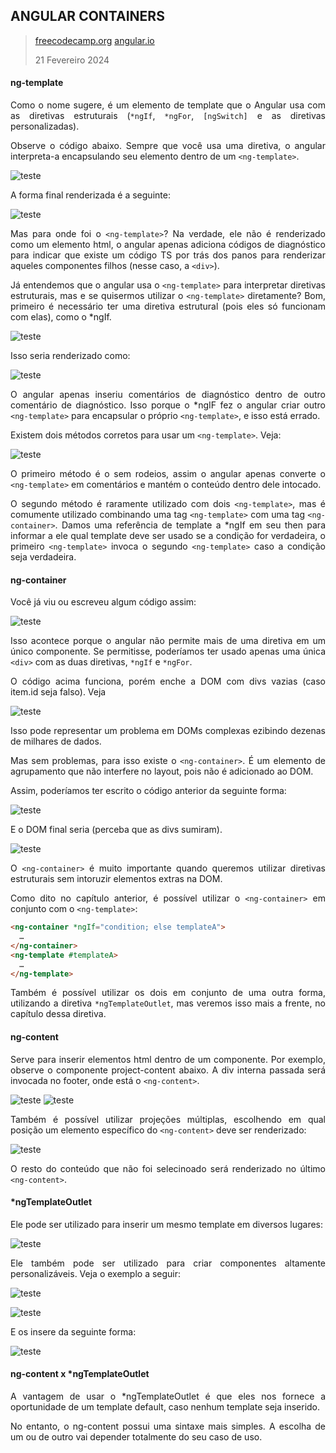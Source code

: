 <div align='justify'>

## ANGULAR CONTAINERS

>[freecodecamp.org](https://www.freecodecamp.org/portuguese/news/tudo-o-que-voce-precisa-saber-sobre-ng-template-ng-content-ng-container-e-ngtemplateoutlet-em-angular/)
>[angular.io](https://angular.io/api/core/ng-container)
>
>21 Fevereiro 2024

#### ng-template

Como o nome sugere, é um elemento de template que o Angular usa com as diretivas estruturais (`*ngIf`, `*ngFor`, `[ngSwitch]` e as diretivas personalizadas).

Observe o código abaixo. Sempre que você usa uma diretiva, o angular interpreta-a encapsulando seu elemento dentro de um `<ng-template>`.

![teste](/assets/images/angular/angular-containers/1.png)

A forma final renderizada é a seguinte:

![teste](/assets/images/angular/angular-containers/2.jpeg)

Mas para onde foi o `<ng-template>`? Na verdade, ele não é renderizado como um elemento html, o angular apenas adiciona códigos de diagnóstico para indicar que existe um código TS por trás dos panos para renderizar aqueles componentes filhos (nesse caso, a `<div>`).

Já entendemos que o angular usa o `<ng-template>` para interpretar diretivas estruturais, mas e se quisermos utilizar o `<ng-template>` diretamente? Bom, primeiro é necessário ter uma diretiva estrutural (pois eles só funcionam com elas), como o *ngIf.

![teste](/assets/images/angular/angular-containers/3.png)

Isso seria renderizado como:

![teste](/assets/images/angular/angular-containers/4.jpeg)

O angular apenas inseriu comentários de diagnóstico dentro de outro comentário de diagnóstico. Isso porque o *ngIF fez o angular criar outro `<ng-template>` para encapsular o próprio `<ng-template>`, e isso está errado.

Existem dois métodos corretos para usar um `<ng-template>`. Veja:

![teste](/assets/images/angular/angular-containers/7.png)

O primeiro método é o sem rodeios, assim o angular apenas converte o `<ng-template>` em comentários e mantém o conteúdo dentro dele intocado.

O segundo método é raramente utilizado com dois `<ng-template>`, mas é comumente utilizado combinando uma tag `<ng-template>` com uma tag `<ng-container>`. Damos uma referência de template a *ngIf em seu then para informar a ele qual template deve ser usado se a condição for verdadeira, o primeiro `<ng-template>` invoca o segundo `<ng-template>` caso a condição seja verdadeira.

#### ng-container

Você já viu ou escreveu algum código assim:

![teste](/assets/images/angular/angular-containers/8.png)

Isso acontece porque o angular não permite mais de uma diretiva em um único componente. Se permitisse, poderíamos ter usado apenas uma única `<div>` com as duas diretivas, `*ngIf` e `*ngFor`.

O código acima funciona, porém enche a DOM com divs vazias (caso item.id seja falso). Veja

![teste](/assets/images/angular/angular-containers/9.jpeg)

Isso pode representar um problema em DOMs complexas ezibindo dezenas de milhares de dados.

Mas sem problemas, para isso existe o `<ng-container>`. É um elemento de agrupamento que não interfere no layout, pois não é adicionado ao DOM.

Assim, poderíamos ter escrito o código anterior da seguinte forma:

![teste](/assets/images/angular/angular-containers/10.png)

E o DOM final seria (perceba que as divs sumiram).

![teste](/assets/images/angular/angular-containers/11.jpeg)

O `<ng-container>` é muito importante quando queremos utilizar diretivas estruturais sem intoruzir elementos extras na DOM.

Como dito no capítulo anterior, é possível utilizar o `<ng-container>` em conjunto com o `<ng-template>`:

```html
<ng-container *ngIf="condition; else templateA">
  …
</ng-container>
<ng-template #templateA>
  …
</ng-template>
```

Também é possível utilizar os dois em conjunto de uma outra forma, utilizando a diretiva `*ngTemplateOutlet`, mas veremos isso mais a frente, no capítulo dessa diretiva.

#### ng-content

Serve para inserir elementos html dentro de um componente. Por exemplo, observe o componente project-content abaixo. A div interna passada será invocada no footer, onde está o `<ng-content>`.

![teste](/assets/images/angular/angular-containers/13.png)
![teste](/assets/images/angular/angular-containers/12.png)

Também é possível utilizar projeções múltiplas, escolhendo em qual posição um elemento específico do `<ng-content>` deve ser renderizado:

![teste](/assets/images/angular/angular-containers/14.png)

O resto do conteúdo que não foi selecinoado será renderizado no último `<ng-content>`.

#### *ngTemplateOutlet

Ele pode ser utilizado para inserir um mesmo template em diversos lugares:

![teste](/assets/images/angular/angular-containers/16.png)

Ele também pode ser utilizado para criar componentes altamente personalizáveis. Veja o exemplo a seguir:

![teste](/assets/images/angular/angular-containers/17.png)

![teste](/assets/images/angular/angular-containers/18.png)

E os insere da seguinte forma:

![teste](/assets/images/angular/angular-containers/19.png)

#### ng-content x *ngTemplateOutlet

A vantagem de usar o *ngTemplateOutlet é que eles nos fornece a oportunidade de um template default, caso nenhum template seja inserido.

No entanto, o ng-content possui uma sintaxe mais simples. A escolha de um ou de outro vai depender totalmente do seu caso de uso.

</div>